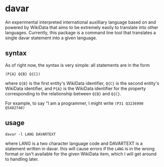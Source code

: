 # davar
 An experimental interpreted international auxilliary language based on and powered by WikiData that aims to be extremely easily to translate into other languages.
 Currently, this package is a command line tool that translates a single davar statement into a given language.

## syntax
 As of right now, the syntax is very simple: all statements are in the form
 ```
 (P{A} Q{B} Q{C})
 ```
 where `Q{B}` is the first entity's WikiData identifier, `Q{C}` is the second entity's WikiData identifier, and `P{A}` is the WikiData identifier for the property corresponding to the relationship between `Q{B}` and `Q{C}`. 

 For example, to say "I am a programmer, I might write `(P31 Q3236990 Q5482740)`

## usage
 ```
 davar -l LANG DAVARTEXT
 ```
 where LANG is a two character language code and DAVARTEXT is a statement written in davar.
 this will cause errors if the `LANG` is in the wrong format or isn't available for the given WikiData item, which I will get around to handling later.


 